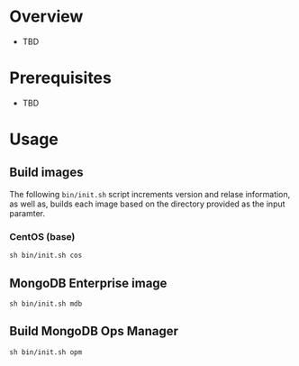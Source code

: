 # Overview

- TBD

# Prerequisites

- TBD

# Usage

## Build images

The following `bin/init.sh` script increments version and relase information, as well as, builds each image based on the directory provided as the input paramter.

### CentOS (base)

```
sh bin/init.sh cos
```

## MongoDB Enterprise image

```
sh bin/init.sh mdb
```

## Build MongoDB Ops Manager

```
sh bin/init.sh opm
```
